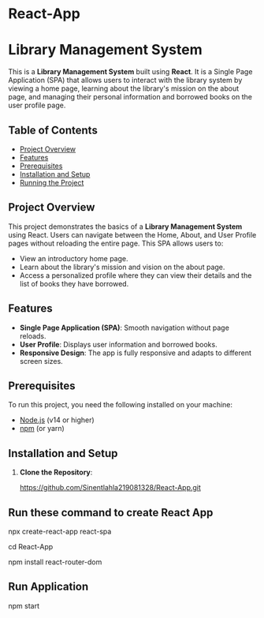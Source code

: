 # React-App

# Library Management System

This is a **Library Management System** built using **React**. It is a Single Page Application (SPA) that allows users to interact with the library system by viewing a home page, learning about the library's mission on the about page, and managing their personal information and borrowed books on the user profile page.

## Table of Contents
- [Project Overview](#project-overview)
- [Features](#features)
- [Prerequisites](#prerequisites)
- [Installation and Setup](#installation-and-setup)
- [Running the Project](#running-the-project)

## Project Overview
This project demonstrates the basics of a **Library Management System** using React. Users can navigate between the Home, About, and User Profile pages without reloading the entire page. This SPA allows users to:
- View an introductory home page.
- Learn about the library's mission and vision on the about page.
- Access a personalized profile where they can view their details and the list of books they have borrowed.

## Features
- **Single Page Application (SPA)**: Smooth navigation without page reloads.
- **User Profile**: Displays user information and borrowed books.
- **Responsive Design**: The app is fully responsive and adapts to different screen sizes.

## Prerequisites
To run this project, you need the following installed on your machine:
- [Node.js](https://nodejs.org/) (v14 or higher)
- [npm](https://www.npmjs.com/) (or yarn)

## Installation and Setup

1. **Clone the Repository**:
   
   https://github.com/Sinentlahla219081328/React-App.git
   
  ## Run these command  to create React App
   npx create-react-app react-spa

   cd React-App
   
   npm install react-router-dom

 ## Run Application
   npm start
